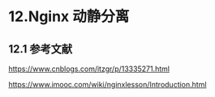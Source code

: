 # 12.Nginx 动静分离

## 12.1 参考文献

https://www.cnblogs.com/itzgr/p/13335271.html

https://www.imooc.com/wiki/nginxlesson/Introduction.html
